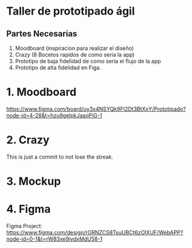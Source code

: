 # Taller de prototipado ágil

## Partes Necesarias
1. Moodboard (inspiracion para realizar el diseño)
2. Crazy (8 Bocetos rapidos de como seria la app)
3. Prototipo de baja fidelidad de como seria el flujo de la app
4. Prototipo de alta fidelidad en Figa.


# 1. Moodboard
https://www.figma.com/board/uy3x4NSYQk9FI2Dt3BtXxY/Prototipado?node-id=4-28&t=hzu9gelpkJaaqPiG-1



# 2. Crazy
This is just a commit to not lose the streak.


# 3. Mockup



# 4. Figma
Figma Project: https://www.figma.com/design/rGRNZCS8TsuUBCt6zOlXUF/WebAPP?node-id=0-1&t=rW83xe9ivdxMdU58-1